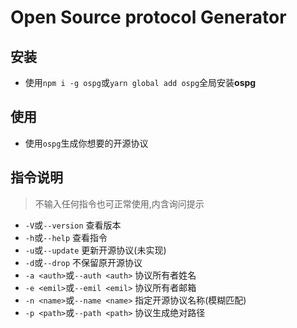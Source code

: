 # Open Source protocol Generator

## 安装

- 使用`npm i -g ospg`或`yarn global add ospg`全局安装**ospg**

## 使用

- 使用`ospg`生成你想要的开源协议

## 指令说明

> 不输入任何指令也可正常使用,内含询问提示

- `-V`或`--version` 查看版本
- `-h`或`--help` 查看指令
- `-u`或`--update` 更新开源协议(未实现)
- `-d`或`--drop`  不保留原开源协议
- `-a <auth>`或`--auth <auth>` 协议所有者姓名
- `-e <emil>`或`--emil <emil>` 协议所有者邮箱
- `-n <name>`或`--name <name>` 指定开源协议名称(模糊匹配)
- `-p <path>`或`--path <path>` 协议生成绝对路径
  